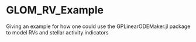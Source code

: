 # GLOM_RV_Example
Giving an example for how one could use the GPLinearODEMaker.jl package to model RVs and stellar activity indicators
